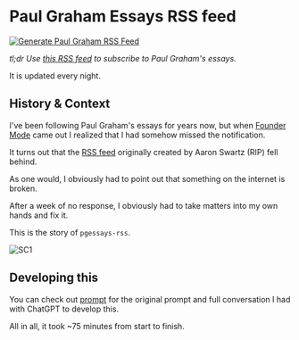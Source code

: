 # Paul Graham Essays RSS feed

[![Generate Paul Graham RSS Feed](https://github.com/Olshansk/pgessays-rss/actions/workflows/rss.yml/badge.svg?branch=main)](https://github.com/Olshansk/pgessays-rss/actions/workflows/rss.yml)

_tl;dr Use [this RSS feed](https://raw.githubusercontent.com/olshansk/pgessays-rss/main/feed.xml) to subscribe to Paul Graham's essays._

It is updated every night.

## History & Context

I've been following Paul Graham's essays for years now,
but when [Founder Mode](https://paulgraham.com/foundermode.html) came out
I realized that I had somehow missed the notification.

It turns out that the [RSS feed](https://paulgraham.com/rss.html) originally created by Aaron Swartz (RIP) fell behind.

As one would, I obviously had to point out that something on the internet is broken.

After a week of no response, I obviously had to take matters into my own hands and fix it.

This is the story of `pgessays-rss`.

![SC1](https://github.com/user-attachments/assets/47993ca5-d793-45da-9540-18b2b3d0e4f3)

## Developing this

You can check out [prompt](./prompt.md) for the original prompt and full conversation I had with ChatGPT to develop this.

All in all, it took ~75 minutes from start to finish.
